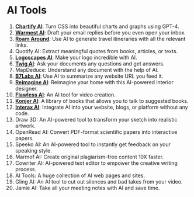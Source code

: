 # AI Tools

1. **[Chartify AI](https://www.chartify.ai/)**: Turn CSS into beautiful charts and graphs using GPT-4.
2. **[Warmest AI](https://www.warmest.ai/)**: Draft your email replies before you even open your inbox.
3. **[Roam Around](https://www.roamaround.io/)**: Use AI to generate travel itineraries with all the relevant links.
4. Quotify AI: Extract meaningful quotes from books, articles, or texts.
5. **[Logoscapes AI](https://logomaster.ai/)**: Make your logo incredible with AI.
6. **[Twig AI](https://www.twig.so/)**: Ask your documents any questions and get answers.
7. MapDeduce: Understand any document with the help of AI.
8. **[B7Labs AI](https://b7labs.co/)**: Use AI to summarize any website URL you feed it.
9. **[Reimagine AI](https://www.reimaginehome.ai/)**: Reimagine your home with this AI-powered interior designer.
10. **[Flawless AI](https://www.flawlessai.com/)**: An AI tool for video creation.
11. **[Konjer AI](https://dropchat.co/)**: A library of books that allows you to talk to suggested books.
12. **[Interax AI](https://interaxai.com/)**: Integrate AI into your website, blogs, or platform without any code.
13. Draw 3D: An AI-powered tool to transform your sketch into realistic artwork.
14. OpenRead AI: Convert PDF-format scientific papers into interactive papers.
15. Speeko AI: An AI-powered tool to instantly get feedback on your speaking style.
16. Marmof AI: Create original plagiarism-free content 10X faster.
17. Cowriter AI: AI-powered text editor to empower the creative writing process.
18. AI Tools: A huge collection of AI web pages and sites.
19. Gling AI: An AI tool to cut out silences and bad takes from your video.
20. Jamie AI: Take all your meeting notes with AI and save time.
